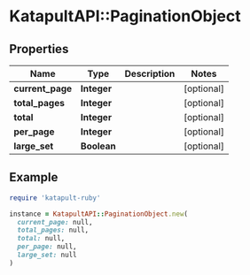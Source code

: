 # KatapultAPI::PaginationObject

## Properties

| Name | Type | Description | Notes |
| ---- | ---- | ----------- | ----- |
| **current_page** | **Integer** |  | [optional] |
| **total_pages** | **Integer** |  | [optional] |
| **total** | **Integer** |  | [optional] |
| **per_page** | **Integer** |  | [optional] |
| **large_set** | **Boolean** |  | [optional] |

## Example

```ruby
require 'katapult-ruby'

instance = KatapultAPI::PaginationObject.new(
  current_page: null,
  total_pages: null,
  total: null,
  per_page: null,
  large_set: null
)
```

